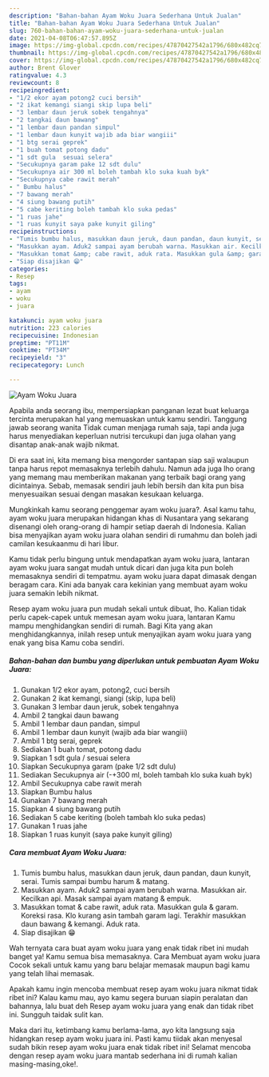 ```yaml
---
description: "Bahan-bahan Ayam Woku Juara Sederhana Untuk Jualan"
title: "Bahan-bahan Ayam Woku Juara Sederhana Untuk Jualan"
slug: 760-bahan-bahan-ayam-woku-juara-sederhana-untuk-jualan
date: 2021-04-08T06:47:57.895Z
image: https://img-global.cpcdn.com/recipes/47870427542a1796/680x482cq70/ayam-woku-juara-foto-resep-utama.jpg
thumbnail: https://img-global.cpcdn.com/recipes/47870427542a1796/680x482cq70/ayam-woku-juara-foto-resep-utama.jpg
cover: https://img-global.cpcdn.com/recipes/47870427542a1796/680x482cq70/ayam-woku-juara-foto-resep-utama.jpg
author: Brent Glover
ratingvalue: 4.3
reviewcount: 8
recipeingredient:
- "1/2 ekor ayam potong2 cuci bersih"
- "2 ikat kemangi siangi skip lupa beli"
- "3 lembar daun jeruk sobek tengahnya"
- "2 tangkai daun bawang"
- "1 lembar daun pandan simpul"
- "1 lembar daun kunyit wajib ada biar wangiii"
- "1 btg serai geprek"
- "1 buah tomat potong dadu"
- "1 sdt gula  sesuai selera"
- "Secukupnya garam pake 12 sdt dulu"
- "Secukupnya air 300 ml boleh tambah klo suka kuah byk"
- "Secukupnya cabe rawit merah"
- " Bumbu halus"
- "7 bawang merah"
- "4 siung bawang putih"
- "5 cabe keriting boleh tambah klo suka pedas"
- "1 ruas jahe"
- "1 ruas kunyit saya pake kunyit giling"
recipeinstructions:
- "Tumis bumbu halus, masukkan daun jeruk, daun pandan, daun kunyit, serai. Tumis sampai bumbu harum &amp; matang."
- "Masukkan ayam. Aduk2 sampai ayam berubah warna. Masukkan air. Kecilkan api. Masak sampai ayam matang &amp; empuk."
- "Masukkan tomat &amp; cabe rawit, aduk rata. Masukkan gula &amp; garam. Koreksi rasa. Klo kurang asin tambah garam lagi. Terakhir masukkan daun bawang &amp; kemangi. Aduk rata."
- "Siap disajikan 😁"
categories:
- Resep
tags:
- ayam
- woku
- juara

katakunci: ayam woku juara 
nutrition: 223 calories
recipecuisine: Indonesian
preptime: "PT11M"
cooktime: "PT34M"
recipeyield: "3"
recipecategory: Lunch

---
```



![Ayam Woku Juara](https://img-global.cpcdn.com/recipes/47870427542a1796/680x482cq70/ayam-woku-juara-foto-resep-utama.jpg)

Apabila anda seorang ibu, mempersiapkan panganan lezat buat keluarga tercinta merupakan hal yang memuaskan untuk kamu sendiri. Tanggung jawab seorang  wanita Tidak cuman menjaga rumah saja, tapi anda juga harus menyediakan keperluan nutrisi tercukupi dan juga olahan yang disantap anak-anak wajib nikmat.

Di era  saat ini, kita memang bisa mengorder santapan siap saji walaupun tanpa harus repot memasaknya terlebih dahulu. Namun ada juga lho orang yang memang mau memberikan makanan yang terbaik bagi orang yang dicintainya. Sebab, memasak sendiri jauh lebih bersih dan kita pun bisa menyesuaikan sesuai dengan masakan kesukaan keluarga. 



Mungkinkah kamu seorang penggemar ayam woku juara?. Asal kamu tahu, ayam woku juara merupakan hidangan khas di Nusantara yang sekarang disenangi oleh orang-orang di hampir setiap daerah di Indonesia. Kalian bisa menyajikan ayam woku juara olahan sendiri di rumahmu dan boleh jadi camilan kesukaanmu di hari libur.

Kamu tidak perlu bingung untuk mendapatkan ayam woku juara, lantaran ayam woku juara sangat mudah untuk dicari dan juga kita pun boleh memasaknya sendiri di tempatmu. ayam woku juara dapat dimasak dengan beragam cara. Kini ada banyak cara kekinian yang membuat ayam woku juara semakin lebih nikmat.

Resep ayam woku juara pun mudah sekali untuk dibuat, lho. Kalian tidak perlu capek-capek untuk memesan ayam woku juara, lantaran Kamu mampu menghidangkan sendiri di rumah. Bagi Kita yang akan menghidangkannya, inilah resep untuk menyajikan ayam woku juara yang enak yang bisa Kamu coba sendiri.

<!--inarticleads1-->

##### Bahan-bahan dan bumbu yang diperlukan untuk pembuatan Ayam Woku Juara:

1. Gunakan 1/2 ekor ayam, potong2, cuci bersih
1. Gunakan 2 ikat kemangi, siangi (skip, lupa beli)
1. Gunakan 3 lembar daun jeruk, sobek tengahnya
1. Ambil 2 tangkai daun bawang
1. Ambil 1 lembar daun pandan, simpul
1. Ambil 1 lembar daun kunyit (wajib ada biar wangiii)
1. Ambil 1 btg serai, geprek
1. Sediakan 1 buah tomat, potong dadu
1. Siapkan 1 sdt gula / sesuai selera
1. Siapkan Secukupnya garam (pake 1/2 sdt dulu)
1. Sediakan Secukupnya air (-+300 ml, boleh tambah klo suka kuah byk)
1. Ambil Secukupnya cabe rawit merah
1. Siapkan  Bumbu halus
1. Gunakan 7 bawang merah
1. Siapkan 4 siung bawang putih
1. Sediakan 5 cabe keriting (boleh tambah klo suka pedas)
1. Gunakan 1 ruas jahe
1. Siapkan 1 ruas kunyit (saya pake kunyit giling)




<!--inarticleads2-->

##### Cara membuat Ayam Woku Juara:

1. Tumis bumbu halus, masukkan daun jeruk, daun pandan, daun kunyit, serai. Tumis sampai bumbu harum &amp; matang.
1. Masukkan ayam. Aduk2 sampai ayam berubah warna. Masukkan air. Kecilkan api. Masak sampai ayam matang &amp; empuk.
1. Masukkan tomat &amp; cabe rawit, aduk rata. Masukkan gula &amp; garam. Koreksi rasa. Klo kurang asin tambah garam lagi. Terakhir masukkan daun bawang &amp; kemangi. Aduk rata.
1. Siap disajikan 😁




Wah ternyata cara buat ayam woku juara yang enak tidak ribet ini mudah banget ya! Kamu semua bisa memasaknya. Cara Membuat ayam woku juara Cocok sekali untuk kamu yang baru belajar memasak maupun bagi kamu yang telah lihai memasak.

Apakah kamu ingin mencoba membuat resep ayam woku juara nikmat tidak ribet ini? Kalau kamu mau, ayo kamu segera buruan siapin peralatan dan bahannya, lalu buat deh Resep ayam woku juara yang enak dan tidak ribet ini. Sungguh taidak sulit kan. 

Maka dari itu, ketimbang kamu berlama-lama, ayo kita langsung saja hidangkan resep ayam woku juara ini. Pasti kamu tiidak akan menyesal sudah bikin resep ayam woku juara enak tidak ribet ini! Selamat mencoba dengan resep ayam woku juara mantab sederhana ini di rumah kalian masing-masing,oke!.


